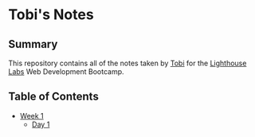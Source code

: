 # Tobi's Notes

## Summary

This repository contains all of the notes taken by [Tobi](https://github.com/onipedeo) for the [Lighthouse Labs](https://www.lighthouselabs.ca/) Web Development Bootcamp.

## Table of Contents
* [Week 1](/Week_1)
  * [Day 1](/Week_1/Day_1/)